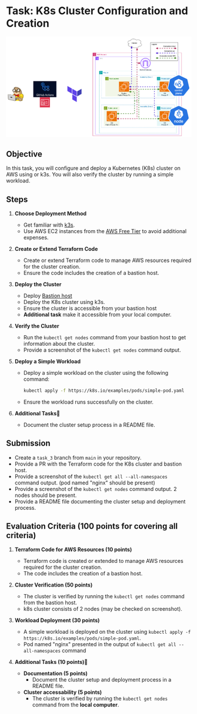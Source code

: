# Task: K8s Cluster Configuration and Creation

![task_3 schema](../../visual_assets/task_3.png)

## Objective

In this task, you will configure and deploy a Kubernetes (K8s) cluster on AWS using or k3s. You will also verify the cluster by running a simple workload.

## Steps

1. **Choose Deployment Method**

   - Get familiar with [k3s](https://k3s.io/).
   - Use AWS EC2 instances from the [AWS Free Tier](https://aws.amazon.com/free/) to avoid additional expenses.

2. **Create or Extend Terraform Code**

   - Create or extend Terraform code to manage AWS resources required for the cluster creation.
   - Ensure the code includes the creation of a bastion host.

3. **Deploy the Cluster**

   - Deploy [Bastion host](https://www.geeksforgeeks.org/what-is-aws-bastion-host/)
   - Deploy the K8s cluster using k3s.
   - Ensure the cluster is accessible from your bastion host
   - **Additional task** make it accessible from your local computer.

4. **Verify the Cluster**

   - Run the `kubectl get nodes` command from your bastion host to get information about the cluster.
   - Provide a screenshot of the `kubectl get nodes` command output.

5. **Deploy a Simple Workload**

   - Deploy a simple workload on the cluster using the following command:
     ```sh
     kubectl apply -f https://k8s.io/examples/pods/simple-pod.yaml
     ```
   - Ensure the workload runs successfully on the cluster.

6. **Additional Tasks💫**
   - Document the cluster setup process in a README file.

## Submission

- Create a `task_3` branch from `main` in your repository.
- Provide a PR with the Terraform code for the K8s cluster and bastion host.
- Provide a screenshot of the `kubectl get all --all-namespaces` command output. (pod named "nginx" should be present)
- Provide a screenshot of the `kubectl get nodes` command output. 2 nodes should be present.
- Provide a README file documenting the cluster setup and deployment process.

## Evaluation Criteria (100 points for covering all criteria)

1. **Terraform Code for AWS Resources (10 points)**

   - Terraform code is created or extended to manage AWS resources required for the cluster creation.
   - The code includes the creation of a bastion host.

2. **Cluster Verification (50 points)**

   - The cluster is verified by running the `kubectl get nodes` command from the bastion host.
   - k8s cluster consists of 2 nodes (may be checked on screenshot).

3. **Workload Deployment (30 points)**

   - A simple workload is deployed on the cluster using `kubectl apply -f https://k8s.io/examples/pods/simple-pod.yaml`.
   - Pod named "nginx" presented in the output of `kubectl get all --all-namespaces` command

4. **Additional Tasks (10 points)💫**
   - **Documentation (5 points)**
     - Document the cluster setup and deployment process in a README file.
   - **Cluster accessability (5 points)**
     - The cluster is verified by running the `kubectl get nodes` command from the **local computer**.
